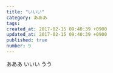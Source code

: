 ```yaml
---
title: "いいい"
category: あああ
tags: 
created_at: 2017-02-15 09:40:39 +0900
updated_at: 2017-02-15 09:40:39 +0900
published: true
number: 9
---
```


あああ
いいい
うう
